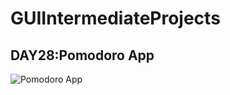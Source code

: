 # GUIIntermediateProjects
## DAY28:Pomodoro App
![Pomodoro App](https://github.com/Kirsten-Nancy/28_40DayGUIIntermediateProjects/tree/main/images/pomodoro-work.png?raw=true "Pomodoro App")
